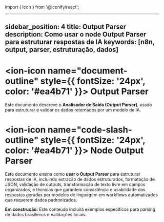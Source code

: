 import { Icon } from '@iconify/react';

---

sidebar_position: 4
title: Output Parser
description: Como usar o node Output Parser para estruturar respostas de IA
keywords: [n8n, output, parser, estruturação, dados]
---

# <ion-icon name="document-outline" style={{ fontSize: '24px', color: '#ea4b71' }}></ion-icon> Output Parser

Este documento descreve o **Analisador de Saída (Output Parser)**, usado para estruturar e validar os dados retornados por um modelo de IA.

# <ion-icon name="code-slash-outline" style={{ fontSize: '24px', color: '#ea4b71' }}></ion-icon> Node Output Parser

Este documento ensina como **usar o Output Parser** para estruturar respostas de IA, incluindo extração de dados estruturados, formatação de JSON, validação de outputs, transformação de texto livre em campos organizados, e técnicas que garantem consistência e usabilidade das respostas geradas por modelos de linguagem em workflows automatizados que requerem dados padronizados.

**Em construção:** Este conteúdo incluirá exemplos específicos para parsing de dados brasileiros e validações locais.
